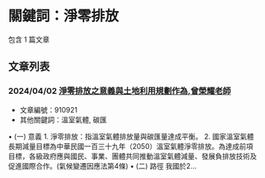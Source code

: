 # 關鍵詞：淨零排放

包含 1 篇文章

## 文章列表

### 2024/04/02 [淨零排放之意義與土地利用規劃作為,曾榮耀老師](../../articles/910921_%E6%B7%A8%E9%9B%B6%E6%8E%92%E6%94%BE%E4%B9%8B%E6%84%8F%E7%BE%A9%E8%88%87%E5%9C%9F%E5%9C%B0%E5%88%A9%E7%94%A8%E8%A6%8F%E5%8A%83%E4%BD%9C%E7%82%BA%2C%E6%9B%BE%E6%A6%AE%E8%80%80%E8%80%81%E5%B8%AB.md)
- 文章編號：910921
- 其他關鍵詞：溫室氣體, 碳匯

• (一) 意義 1. 淨零排放：指溫室氣體排放量與碳匯量達成平衡。 2. 國家溫室氣體長期減量目標為中華民國一百三十九年（2050）溫室氣體淨零排放。為達成前項目標，各級政府應與國民、事業、團體共同推動溫室氣體減量、發展負排放技術及促進國際合作。(氣候變遷因應法第4條) • (二) 路徑 我國於2...
